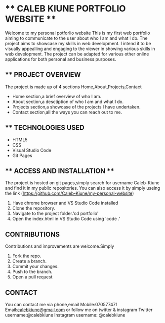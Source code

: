 # ** CALEB KIUNE PORTFOLIO WEBSITE **
Welcome to my personal potforlio website
This is my first web portfolio aiming to communicate to the user about who I am and what I do.
The project aims to showcase my skills in web development.
I intend it to be visually appealling and engaging to the viewer in showing various skills in web development.
The project can be adapted for various other online applications for both personal and business purposes.
## ** PROJECT OVERVIEW
The project is made up of 4 sections Home,About,Projects,Contact
- Home section,a brief overview of who I am.
- About section,a desctiption of who I am and what I do.
- Projects section,a showcase of the projects I have undertaken.
- Contact section,all the ways you can reach out to me.
## ** TECHNOLOGIES USED
- HTML5
- CSS
- Visual Studio Code
- Git Pages
## ** ACCESS AND INSTALLATION **
The project is hosted on git pages,simply search for username Caleb-Kiune and find it in my public repositories.
You can also access it by simply useing the link (https://github.com/Caleb-Kiune/my-personal-website)
1. Have chrome browser and VS Studio Code installed
2. Clone the repository.
3. Navigate to the project folder.'cd portfolio' 
4. Open the index.html in VS Studio Code using 'code .'
## CONTRIBUTIONS
Contributions and improvements are welcome.Simply
1. Fork the repo.
2. Create a branch.
3. Commit your changes.
4. Push to the branch.
5. Open a pull request
## CONTACT
You can contact me via phone,email
Mobile:070577471
Email:calebkiune@gmail.com
or follow me on twitter & instagram
Twitter username:@calebkiune
Instagram username: @calebkiune






